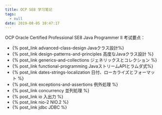 ```yaml
---
title: OCP SE8 学习笔记
tags:
  - null
date: 2019-08-05 10:47:17
---
```



OCP Oracle Certified Professional SE8 Java Programmer II 考试要点：

 * {% post_link advanced-class-design  Javaクラス設計%}
 * {% post_link design-patterns-and-principles 高度なJavaクラス設計 %}
 * {% post_link generics-and-collections ジェネリックスとコレクション %}
 * {% post_link functional-programming  JavaストリームAPIとラムダ式%}
 * {% post_link dates-strings-localization 日付、ローカライズとフォーマット %}
 * {% post_link exceptions-and-assertions 例外処理 %}
 * {% post_link concurrency 並列処理 %}
 * {% post_link io 入出力 %}
 * {% post_link nio-2 NIO.2 %}
 * {% post_link jdbc JDBC %}
